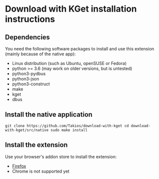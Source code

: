 # Download with KGet installation instructions

## Dependencies

You need the following software packages to install and use this extension (mainly because of the native app):

- Linux distribution (such as Ubuntu, openSUSE or Fedora)
- python >= 3.6 (may work on older versions, but is untested)
- python3-pydbus
- python3-json
- python3-construct
- make
- kget
- dbus

## Install the native application

``
git clone https://github.com/Takios/download-with-kget
cd download-with-kget/src/native
sudo make install
``

## Install the extension

Use your browser's addon store to install the extension:

- [Firefox](https://addons.mozilla.org)
- Chrome is not supported yet

